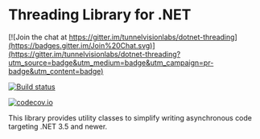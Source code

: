# Threading Library for .NET

[![Join the chat at https://gitter.im/tunnelvisionlabs/dotnet-threading](https://badges.gitter.im/Join%20Chat.svg)](https://gitter.im/tunnelvisionlabs/dotnet-threading?utm_source=badge&utm_medium=badge&utm_campaign=pr-badge&utm_content=badge)

[![Build status](https://ci.appveyor.com/api/projects/status/up5qifo34tharl4b/branch/master?svg=true)](https://ci.appveyor.com/project/sharwell/dotnet-threading/branch/master)

[![codecov.io](https://codecov.io/github/tunnelvisionlabs/dotnet-threading/coverage.svg?branch=master)](https://codecov.io/github/tunnelvisionlabs/dotnet-threading?branch=master)

This library provides utility classes to simplify writing asynchronous code targeting .NET 3.5 and newer.
